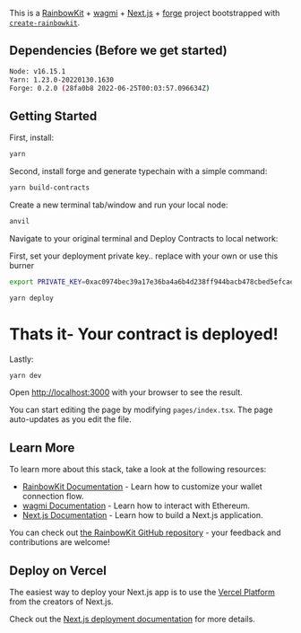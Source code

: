 This is a [RainbowKit](https://rainbowkit.com) + [wagmi](https://wagmi.sh) + [Next.js](https://nextjs.org/) + [forge](https://github.com/foundry-rs/foundry/tree/master/forge) project bootstrapped with [`create-rainbowkit`](https://github.com/rainbow-me/rainbowkit/tree/main/packages/create-rainbowkit).

## Dependencies (Before we get started)

```bash
Node: v16.15.1
Yarn: 1.23.0-20220130.1630
Forge: 0.2.0 (28fa0b8 2022-06-25T00:03:57.096634Z)
```

## Getting Started

First, install:

```bash
yarn
```

Second, install forge and generate typechain with a simple command:

```bash
yarn build-contracts
```

Create a new terminal tab/window and run your local node:

```bash
anvil
```

Navigate to your original terminal and Deploy Contracts to local network:

First, set your deployment private key.. replace with your own or use this burner

```bash
export PRIVATE_KEY=0xac0974bec39a17e36ba4a6b4d238ff944bacb478cbed5efcae784d7bf4f2ff80
```

```bash
yarn deploy
```


# Thats it- Your contract is deployed!

Lastly:

```bash
yarn dev
```

Open [http://localhost:3000](http://localhost:3000) with your browser to see the result.

You can start editing the page by modifying `pages/index.tsx`. The page auto-updates as you edit the file.

## Learn More

To learn more about this stack, take a look at the following resources:

- [RainbowKit Documentation](https://rainbowkit.com) - Learn how to customize your wallet connection flow.
- [wagmi Documentation](https://wagmi.sh) - Learn how to interact with Ethereum.
- [Next.js Documentation](https://nextjs.org/docs) - Learn how to build a Next.js application.

You can check out [the RainbowKit GitHub repository](https://github.com/rainbow-me/rainbowkit) - your feedback and contributions are welcome!

## Deploy on Vercel

The easiest way to deploy your Next.js app is to use the [Vercel Platform](https://vercel.com/new?utm_medium=default-template&filter=next.js&utm_source=create-next-app&utm_campaign=create-next-app-readme) from the creators of Next.js.

Check out the [Next.js deployment documentation](https://nextjs.org/docs/deployment) for more details.
